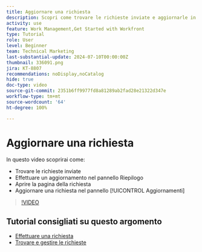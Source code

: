 ```yaml
---
title: Aggiornare una richiesta
description: Scopri come trovare le richieste inviate e aggiornarle in  [!DNL  Workfront].
activity: use
feature: Work Management,Get Started with Workfront
type: Tutorial
role: User
level: Beginner
team: Technical Marketing
last-substantial-update: 2024-07-10T00:00:00Z
thumbnail: 336091.png
jira: KT-8807
recommendations: noDisplay,noCatalog
hide: true
doc-type: video
source-git-commit: 2351b6ff9977fd8a81289ab2fad28e21322d347e
workflow-type: tm+mt
source-wordcount: '64'
ht-degree: 100%

---
```


# Aggiornare una richiesta

In questo video scoprirai come:

* Trovare le richieste inviate
* Effettuare un aggiornamento nel pannello Riepilogo
* Aprire la pagina della richiesta
* Aggiornare una richiesta nel pannello [!UICONTROL Aggiornamenti]

>[!VIDEO](https://video.tv.adobe.com/v/336091/?quality=12&learn=on)

## Tutorial consigliati su questo argomento

* [Effettuare una richiesta](/help/manage-work/issues-requests/make-a-request.md)
* [Trovare e gestire le richieste](/help/manage-work/issues-requests/find-requests.md)
